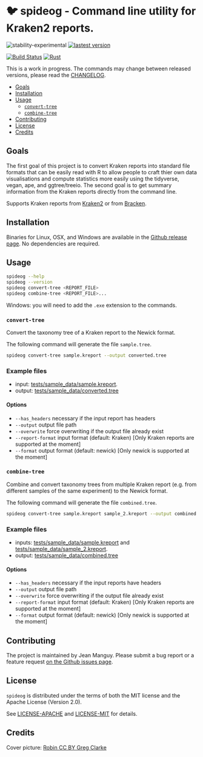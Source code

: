 # 🐦 spideog - Command line utility for Kraken2 reports. <!-- omit in toc -->

![stability-experimental](https://img.shields.io/badge/stability-experimental-orange.svg)
[![lastest version](https://img.shields.io/github/v/release/jeanmanguy/spideog)](https://github.com/jeanmanguy/spideog/releases/tag/v0.1.2-alpha.1)

[![Build Status](https://travis-ci.com/jeanmanguy/spideog.svg?branch=main)](https://travis-ci.com/jeanmanguy/spideog)
[![Rust](https://github.com/jeanmanguy/spideog/workflows/Rust/badge.svg?branch=main)](https://github.com/jeanmanguy/spideog/actions?query=workflow%3ARust)

This is a work in progress. The commands may change between released versions, please read the [CHANGELOG](CHANGELOG).

- [Goals](#goals)
- [Installation](#installation)
- [Usage](#usage)
  - [`convert-tree`](#convert-tree)
  - [`combine-tree`](#combine-tree)
- [Contributing](#contributing)
- [License](#license)
- [Credits](#credits)

## Goals

The first goal of this project is to convert Kraken reports into standard file formats that can be easily read with R to allow people to craft thier own data visualisations and compute statistics more easily using the tidyverse, vegan, ape, and ggtree/treeio. The second goal is to get summary information from the Kraken reports directly from the command line.

Supports Kraken reports from [Kraken2](https://github.com/DerrickWood/kraken2) or from [Bracken](https://github.com/jenniferlu717/Bracken). 

## Installation

Binaries for Linux, OSX, and Windows are available in the [Github release page](https://github.com/jeanmanguy/spideog/releases). No dependencies are required.

## Usage

```sh
spideog --help
spideog --version
spideog convert-tree <REPORT_FILE>
spideog combine-tree <REPORT_FILE>...
```

Windows: you will need to add the `.exe` extension to the commands.

### `convert-tree`

Convert the taxonomy tree of a Kraken report to the Newick format.

The following command will generate the file `sample.tree`.

```sh
spideog convert-tree sample.kreport --output converted.tree
```

### Example files <!-- omit in toc -->

- input: [tests/sample_data/sample.kreport](tests/sample_data/sample.kreport).
- output: [tests/sample_data/converted.tree](tests/sample_data/converted.tree)

#### Options <!-- omit in toc -->

- `--has_headers` necessary if the input report has headers
- `--output` output file path
- `--overwrite` force overwriting if the output file already exist
- `--report-format` input format (default: Kraken) [Only Kraken reports are supported at the moment]
- `--format` output format (default: newick) [Only newick is supported at the moment]

### `combine-tree`

Combine and convert taxonomy trees from multiple Kraken report (e.g. from different samples of the same experiment) to the Newick format.

The following command will generate the file `combined.tree`.

```sh
spideog convert-tree sample.kreport sample_2.kreport --output combined.tree
```

### Example files <!-- omit in toc -->

- inputs: [tests/sample_data/sample.kreport](tests/sample_data/sample.kreport) and [tests/sample_data/sample_2.kreport](tests/sample_data/sample_2.kreport).
- output: [tests/sample_data/combined.tree](tests/sample_data/combined.tree)

#### Options <!-- omit in toc -->

- `--has_headers` necessary if the input reports have headers
- `--output` output file path
- `--overwrite` force overwriting if the output file already exist
- `--report-format` input format (default: Kraken) [Only Kraken reports are supported at the moment]
- `--format` output format (default: newick) [Only newick is supported at the moment]


## Contributing

The project is maintained by Jean Manguy. Please submit a bug report or a feature request [on the Github issues page](https://github.com/jeanmanguy/spideog/issues/new/choose).

## License

`spideog` is distributed under the terms of both the MIT license and the
Apache License (Version 2.0).

See [LICENSE-APACHE](./LICENSE-APACHE) and [LICENSE-MIT](./LICENSE-MIT) for
details.

## Credits

Cover picture: [Robin CC BY Greg Clarke](https://www.flickr.com/photos/leppre/25468458218)

